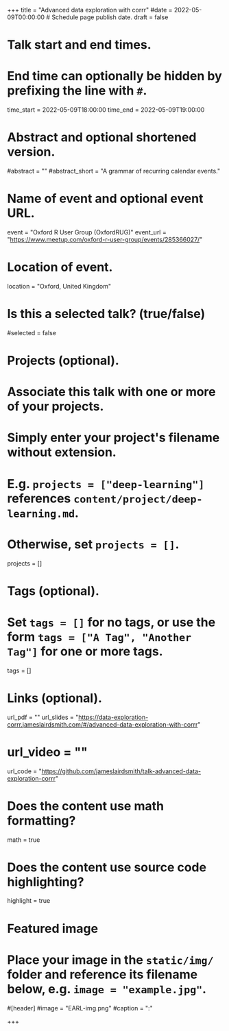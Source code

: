 +++
title = "Advanced data exploration with corrr"
#date = 2022-05-09T00:00:00  # Schedule page publish date.
draft = false

# Talk start and end times.
#   End time can optionally be hidden by prefixing the line with `#`.
time_start = 2022-05-09T18:00:00
time_end = 2022-05-09T19:00:00

# Abstract and optional shortened version.
#abstract = ""
#abstract_short = "A grammar of recurring calendar events."

# Name of event and optional event URL.
event = "Oxford R User Group (OxfordRUG)"
event_url = "https://www.meetup.com/oxford-r-user-group/events/285366027/"

# Location of event.
location = "Oxford, United Kingdom"

# Is this a selected talk? (true/false)
#selected = false

# Projects (optional).
#   Associate this talk with one or more of your projects.
#   Simply enter your project's filename without extension.
#   E.g. `projects = ["deep-learning"]` references `content/project/deep-learning.md`.
#   Otherwise, set `projects = []`.
projects = []

# Tags (optional).
#   Set `tags = []` for no tags, or use the form `tags = ["A Tag", "Another Tag"]` for one or more tags.
tags = []

# Links (optional).
url_pdf = ""
url_slides = "https://data-exploration-corrr.jameslairdsmith.com/#/advanced-data-exploration-with-corrr"
# url_video = ""
url_code = "https://github.com/jameslairdsmith/talk-advanced-data-exploration-corrr"

# Does the content use math formatting?
math = true

# Does the content use source code highlighting?
highlight = true

# Featured image
# Place your image in the `static/img/` folder and reference its filename below, e.g. `image = "example.jpg"`.
#[header]
#image = "EARL-img.png"
#caption = ":"

+++


